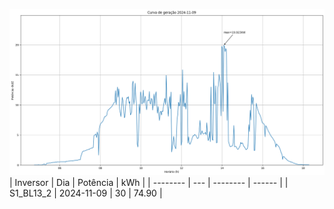![My Image](09_11_2024-S1_BL13_2.png)
| Inversor | Dia | Potência | kWh    |
| -------- | --- | -------- | ------ |
| S1_BL13_2       | 2024-11-09  | 30       | 74.90 |